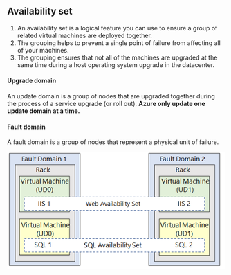 ## Availability set
1. An availability set is a logical feature you can use to ensure a group of related virtual machines are deployed together. 
2. The grouping helps to prevent a single point of failure from affecting all of your machines. 
3. The grouping ensures that not all of the machines are upgraded at the same time during a host operating system upgrade in the datacenter.

#### Upgrade domain
An update domain is a group of nodes that are upgraded together during the process of a service upgrade (or roll out).
**Azure only update one update domain at a time.**
#### Fault domain
A fault domain is a group of nodes that represent a physical unit of failure.

![0](/img/1-entraID/Capture4.PNG)